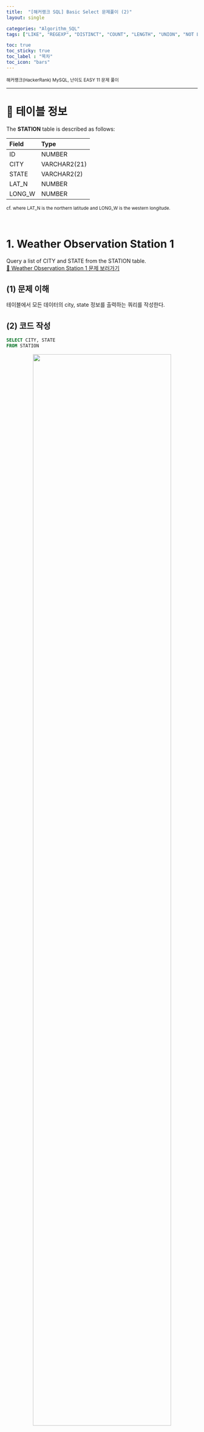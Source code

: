 ```yaml
---
title:  "[해커랭크 SQL] Basic Select 문제풀이 (2)"
layout: single

categories: "Algorithm_SQL"
tags: ["LIKE", "REGEXP", "DISTINCT", "COUNT", "LENGTH", "UNION", "NOT LIKE"]

toc: true
toc_sticky: true
toc_label : "목차"
toc_icon: "bars"
---
```


<small>해커랭크(HackerRank) MySQL, 난이도 EASY 11 문제 풀이</small>

***

# 📄 테이블 정보
The **STATION** table is described as follows:

|Field|Type|
|:----|:---|
|ID| NUMBER|
|CITY| VARCHAR2(21)|
|STATE| VARCHAR2(2)|
|LAT_N |NUMBER|
|LONG_W| NUMBER|

<small>cf. where LAT_N is the northern latitude and LONG_W is the western longitude.</small>

<br>

# 1. Weather Observation Station 1
Query a list of CITY and STATE from the STATION table.<br>
[📍 Weather Observation Station 1 문제 보러가기](https://www.hackerrank.com/challenges/weather-observation-station-1/problem?isFullScreen=true)

## (1) 문제 이해
테이블에서 모든 데이터의 city, state 정보를 출력하는 쿼리를 작성한다.

## (2) 코드 작성
```sql
SELECT CITY, STATE
FROM STATION
```

<div style="text-align : center;">
<img src="/assets/images/sql/hackerrank/hackerrank_mysql_7.png" width="85%">
</div>
<center><small>위 쿼리의 실행 결과</small></center>

## (3) 코드 리뷰
행을 필터링하는 조건없이 전체 데이터에 대해 컬럼만 CITY, STATE만 불러오기 위해 SELECT 문에 출력하고자 하는 컬럼명만 기입해주었다.

<br>

# 2. Weather Observation Station 3
Query a list of CITY names from STATION for cities that have an even ID number. Print the results in any order, but exclude duplicates from the answer.<br>
[📍 Weather Observation Station 3 문제 보러가기](https://www.hackerrank.com/challenges/weather-observation-station-3/problem?isFullScreen=true)

## (1) 문제 이해
테이블에서 아이디 번호가 짝수인 도시를 출력하는 쿼리를 작성한다. 이때 중복값이 존재하기 때문에 중복 항목을 제외해야한다. 

## (2) 코드 작성
### LIKE 연산자
```sql
SELECT DISTINCT CITY
FROM STATION
WHERE ID LIKE '%0'
OR ID LIKE '%2'
OR ID LIKE '%4'
OR ID LIKE '%6'
OR ID LIKE '%8'
```

### REGEXP 연산자
```sql
SELECT DISTINCT CITY
FROM STATION
WHERE ID REGEXP '[02468]$'
```

### 수식
```sql
SELECT DISTINCT CITY
FROM STATION
WHERE ID % 2 = 0
```

<div style="text-align : center;">
<img src="/assets/images/sql/hackerrank/hackerrank_mysql_8.png" width="85%">
</div>
<center><small>위의 세 쿼리의 실행 결과(동일)</small></center>

## (3) 코드 리뷰
이번엔 세 가지 방법으로 문제에 접근해 보았다. ID가 짝수라는 점에서 ID번호의 마지막 숫자가 0, 2, 4, 6, 8 중에 하나일 것이다. 그래서 LIKE 연산자를 사용했을 땐 OR로 조건식을 연결해 주었고 와일드카드 %를 사용하여 앞 번호는 상관없이 맨 뒷자리 번호가 0, 2, 4, 6, 8인 데이터만 불러왔다.

REGEXP 연산자를 사용했을 땐 []안에 있는 요소들로 끝나는($) 데이터만 불러올 수 있도록 하였다.

수식으로는 짝수가 2로 나누었을 때 나머지가 없는 경우이기 때문에 ID를 2로 나누었을 때 나머지가 0이다 라는 조건식을 넣어주었다.

마지막으로 필터링된 데이터의 도시를 출력할 때 중복값이 존재한다는 점에서 중복항목을 제거하기 위해 CITY 앞에 DISTINCT를 작성해주었다. DISTINCT 는 컬럼의 중복항목을 제거해주는 역할을 한다.

<br>

# 3. Weather Observation Station 4
Find the difference between the total number of CITY entries in the table and the number of distinct CITY entries in the table.

[📍 Weather Observation Station 4 문제 보러가기](https://www.hackerrank.com/challenges/weather-observation-station-4/problem?isFullScreen=true)

## (1) 문제 이해
CITY의 전체 데이터 개수와 중복 없이 유일한 값을 가지는 데이터 개수의 차이를 계산하는 쿼리를 작성한다.

## (2) 코드 작성
```sql
SELECT COUNT(CITY) - COUNT(DISTINCT CITY)
FROM STATION
```

<div style="text-align : center;">
<img src="/assets/images/sql/hackerrank/hackerrank_mysql_9.png" width="85%">
</div>
<center><small>위 쿼리의 실행 결과</small></center>

## (3) 코드 리뷰
문제는 테이블의 CITY 컬럼의 전체 행의 개수에서 중복이 제거되었을 때의 CITY 행의 개수의 차잇값을 구하는 것이다. 중복을 제거하지 않고 행의 개수를 세기 위해 COUNT 함수를 사용했고, 중복값 제거 후의 행의 개수를 세기 위해 COUNT와 DISTINCT 를 사용했다.

<br>

# 4. Weather Observation Station 5
Query the two cities in STATION with the shortest and longest CITY names, as well as their respective lengths (i.e.: number of characters in the name). If there is more than one smallest or largest city, choose the one that comes first when ordered alphabetically.<br>
[📍 Weather Observation Station 5 문제 보러가기](https://www.hackerrank.com/challenges/weather-observation-station-5/problem?isFullScreen=true)

## (1) 문제 이해
가장 짧은 CITY 이름과 가장 긴 CITY 이름과 각각의 길이를 출력하는 쿼리를 작성한다.

## (2) 코드 작성
### UNION 사용O
```sql
(SELECT CITY, LENGTH(CITY)
FROM STATION
ORDER BY LENGTH(CITY), CITY
LIMIT 1)

UNION

(SELECT CITY, LENGTH(CITY)
FROM STATION
ORDER BY LENGTH(CITY) DESC, CITY
LIMIT 1)
```

### UNION 사용X
```sql
SELECT CITY, LENGTH(CITY)
FROM STATION
ORDER BY LENGTH(CITY), CITY
LIMIT 1;

SELECT CITY, LENGTH(CITY)
FROM STATION
ORDER BY LENGTH(CITY) DESC, CITY
LIMIT 1;
```

<div style="text-align : center;">
<img src="/assets/images/sql/hackerrank/hackerrank_mysql_10.png" width="85%">
</div>
<center><small>위 두 쿼리의 실행 결과(동일)</small></center>

## (3) 코드 리뷰
- 문자열의 길이를 불러오기 위해 LENGTH 함수를 사용했다.
- 조건이 다른 두 항목을 출력해야하기 때문에 두개의 쿼리문을 작성하고 UNION으로 연결해 주었다. 하지만 UNION 없이 두 개의 쿼리문을 작성해도 정답 sign을 받을 수 있다.
- ORDER BY, LIMIT를 이용해서 각 경우에 따라 특정 데이터만 가져왔다.
  - 길이가 짧은 경우 : LENGTH(CITY)를 기준으로 오름차순 후 상위 1개
  - 길이가 긴 경우 : LENGTH(CITY)를 기준으로 내림차순 후 상위 1개

<br>

# 5. Weather Observation Station 6
Query the list of CITY names starting with vowels (i.e., a, e, i, o, or u) from STATION. Your result cannot contain duplicates.<br>
[📍 Weather Observation Station 6 문제 보러가기](https://www.hackerrank.com/challenges/weather-observation-station-6/problem?isFullScreen=true)

## (1) 문제 이해
모음(a, e, i, o, u)으로 시작되는 CITY 명을 중복 제거하여 불러오는 쿼리를 작성한다.

## (2) 코드 작성
### LIKE 연산자
```sql
SELECT DISTINCT CITY
FROM STATION
WHERE CITY LIKE 'a%'
   OR CITY LIKE 'e%'
   OR CITY LIKE 'i%'
   OR CITY LIKE 'o%'
   OR CITY LIKE 'u%'
```

### REGEXP 연산자
```sql
SELECT DISTINCT CITY
FROM STATION
WHERE CITY REGEXP '^[aeiou]'
```

<div style="text-align : center;">
<img src="/assets/images/sql/hackerrank/hackerrank_mysql_11.png" width="85%">
</div>
<center><small>위 두 쿼리의 실행 결과(동일)</small></center>

## (3) 코드 리뷰
모음으로 시작하는 경우를 불러오기 위해 두 가지 방법을 사용해 보았다. LIKE 연산자를 사용했을 땐 OR로 조건식들을 연결해 주었고 와일드카드로 %를 사용했다. REGEXP 연산자를 사용했을 땐 패턴을 []안에 넣고 패턴으로 시작하는 데이터만 불러와야하기 때문에 ^를 앞에 입력해 주었다. 마지막으로 CITY엔 중복값이 존재하기 때문에 중복 항목을 제거하기 위해 DISTINCT를 추가해주었다.

<br>

# 6. Weather Observation Station 7
Query the list of CITY names ending with vowels (a, e, i, o, u) from STATION. Your result cannot contain duplicates.<br>
[📍 Weather Observation Station 7 문제 보러가기](https://www.hackerrank.com/challenges/weather-observation-station-7/problem?isFullScreen=true)

## (1) 문제 이해
모음으로 끝나는 CITY 명을 중복 제거하여 불러오는 쿼리를 작성한다.

## (2) 코드 작성
### LIKE 연산자
```sql
SELECT DISTINCT CITY
FROM STATION
WHERE CITY LIKE '%a'
   OR CITY LIKE '%e'
   OR CITY LIKE '%i'
   OR CITY LIKE '%o'
   OR CITY LIKE '%u'
```

### REGEXP 연산자
```sql
SELECT DISTINCT CITY
FROM STATION
WHERE CITY REGEXP '[aeiou]$'
```

<div style="text-align : center;">
<img src="/assets/images/sql/hackerrank/hackerrank_mysql_12.png" width="85%">
</div>
<center><small>위 쿼리의 실행 결과</small></center>

## (3) 코드 리뷰
이번 문제는 이전 문제(Weather Observation Station 6)를 풀었을 때와 풀이가 거의 유사하다. 다른 점이 있다면 조건식에서 LIKE 연산자를 사용했을 땐 와일드카드의 위치가 앞으로 이동했고, REGEXP 연산자를 사용했을 땐 ^를 빼고 []패턴 뒤에 $를 넣어주었다.(패턴으로 끝나는 데이터를 불러오기 위함)

<br>

# 7. Weather Observation Station 8
Query the list of CITY names from STATION which have vowels (i.e., a, e, i, o, and u) as both their first and last characters. Your result cannot contain duplicates.<br>
[📍 Weather Observation Station 8 문제 보러가기](https://www.hackerrank.com/challenges/weather-observation-station-8/problem?isFullScreen=true)

## (1) 문제 이해
첫 자와 끝 자가 모음인 CITY 명을 중복 제거하여 불러오는 쿼리를 작성한다.

## (2) 코드 작성
### LIKE 연산자
```sql
SELECT DISTINCT CITY
FROM STATION
WHERE (CITY LIKE 'a%'
    OR CITY LIKE 'e%'
    OR CITY LIKE 'i%'
    OR CITY LIKE 'o%'
    OR CITY LIKE 'u%')
    AND (CITY LIKE '%a'
    OR CITY LIKE '%e'
    OR CITY LIKE '%i'
    OR CITY LIKE '%o'
    OR CITY LIKE '%u')
```

### REGEXP 연산자
```sql
SELECT DISTINCT CITY
FROM STATION
WHERE CITY REGEXP '^[aeiou]' AND CITY REGEXP '[aeiou]$'
```

<div style="text-align : center;">
<img src="/assets/images/sql/hackerrank/hackerrank_mysql_13.png" width="85%">
</div>
<center><small>위 두 쿼리의 실행 결과(동일)</small></center>

## (3) 코드 리뷰
조건은 첫 자와 끝 자가 모음인 도시 명을 중복 제거하여 불러오는 것이다. LIKE와 REGEXP 연산자를 사용할 때, 첫자가 모음인 경우와 끝자가 모음인 경우를 모두 만족할 수 있도록 AND로 연결해 주었다.

<br>

# 8. Weather Observation Station 9
Query the list of CITY names from STATION that do not start with vowels. Your result cannot contain duplicates.<br>
[📍 Weather Observation Station 9 문제 보러가기](https://www.hackerrank.com/challenges/weather-observation-station-9/problem?isFullScreen=true)

## (1) 문제 이해
모음으로 시작되지 않는 도시 명을 중복 제거하여 출력하는 쿼리를 작성한다.

## (2) 코드 작성
### LIKE 연산자
```sql
SELECT DISTINCT CITY
FROM STATION
WHERE CITY NOT LIKE 'a%'
  AND CITY NOT LIKE 'e%'
  AND CITY NOT LIKE 'i%'
  AND CITY NOT LIKE 'o%'
  AND CITY NOT LIKE 'u%'
```

### REGEXP 연산자
```sql
SELECT DISTINCT CITY
FROM STATION
WHERE CITY REGEXP '^[^aeiou]'
```

<div style="text-align : center;">
<img src="/assets/images/sql/hackerrank/hackerrank_mysql_14.png" width="85%">
</div>
<center><small>위 쿼리의 실행 결과</small></center>

## (3) 코드 리뷰
모음으로 시작되지 않는 도시명을 출력하기 위해 LIKE 연산자를 사용했을 땐 조건식들을 AND로 연결해 주었다. OR 이 아닌 AND 를 사용한 이유는 OR로 연결한다면 a로 시작하지 않는 경우라면 출력될 수 있기 때문이다. 조건식은 위에서 부터(첫 번째 줄) 시작하기 때문에 e로 시작하는 경우가 'a로 시작하지 않는다'는 조건에 만족하기 때문에 출력될 수 있다. 그래서 AND로 연결해 주었다.

<br>

# 9. Weather Observation Station 10
Query the list of CITY names from STATION that do not end with vowels. Your result cannot contain duplicates.<br>
[📍 Weather Observation Station 10 문제 보러가기](https://www.hackerrank.com/challenges/weather-observation-station-10/problem?isFullScreen=true)

## (1) 문제 이해
모음으로 끝나지 않는 도시명을 중복 제거하여 출력하는 쿼리를 작성한다.

## (2) 코드 작성
### LIKE 연산자
```sql
SELECT DISTINCT CITY
FROM STATION
WHERE CITY NOT LIKE '%a'
  AND CITY NOT LIKE '%e'
  AND CITY NOT LIKE '%i'
  AND CITY NOT LIKE '%o'
  AND CITY NOT LIKE '%u'
```

### REGEXP 연산자
```sql
SELECT DISTINCT CITY
FROM STATION
WHERE CITY REGEXP '[^aeiou]$'
```

<div style="text-align : center;">
<img src="/assets/images/sql/hackerrank/hackerrank_mysql_15.png" width="85%">
</div>
<center><small>위 쿼리의 실행 결과</small></center>

## (3) 코드 리뷰
이번 문제는 이전 문제( Weather Observation Station 9)와는 다르게 LIKE 연산자를 사용했을 땐 와일드 카드의 위치를 바꿔주었고 REGEXP 연산자를 사용했을 땐 [패턴] 앞에 ^를 제거하고 [패턴] 뒤에 $를 추가해 주었다.

<br>

# 10. Weather Observation Station 11
Query the list of CITY names from STATION that either do not start with vowels or do not end with vowels. Your result cannot contain duplicates.<br>
[📍 Weather Observation Station 11 문제 보러가기](https://www.hackerrank.com/challenges/weather-observation-station-11/problem?isFullScreen=true)

## (1) 문제 이해
모음으로 시작되지 않거나 모음으로 끝나지 않는 도시명을 중복 제거하여 출력하는 쿼리를 작성한다.

## (2) 코드 작성
### LIKE 연산자
```sql
SELECT DISTINCT CITY
FROM STATION
WHERE (CITY NOT LIKE 'a%'
   AND CITY NOT LIKE 'e%'
   AND CITY NOT LIKE 'i%'
   AND CITY NOT LIKE 'o%'
   AND CITY NOT LIKE 'u%')
   OR (CITY NOT LIKE '%a'
   AND CITY NOT LIKE '%e'
   AND CITY NOT LIKE '%i'
   AND CITY NOT LIKE '%o'
   AND CITY NOT LIKE '%u')
```

### REGEXP 연산자
```sql
SELECT DISTINCT CITY
FROM STATION
WHERE CITY REGEXP '^[^aeiou]' OR CITY REGEXP '[^aeiou]$'
```

<div style="text-align : center;">
<img src="/assets/images/sql/hackerrank/hackerrank_mysql_16.png" width="85%">
</div>
<center><small>위 쿼리의 실행 결과</small></center>

## (3) 코드 리뷰
모음으로 시작되지 않거나, 모음으로 끝나지 않는 도시명을 출력하기 위해 두 조건식을 AND가 아닌 OR로 연결해 주었다.

<br>

# 11. Weather Observation Station 12
Query the list of CITY names from STATION that do not start with vowels and do not end with vowels. Your result cannot contain duplicates.<br>
[📍 Weather Observation Station 12 문제 보러가기](https://www.hackerrank.com/challenges/weather-observation-station-12/problem?isFullScreen=true)

## (1) 문제 이해
모음으로 시작되지 않고 모음으로 끝나지 않는 도시명을 중복 제거하여 출력하는 쿼리를 작성한다.

## (2) 코드 작성
### LIKE 연산자
```sql
SELECT DISTINCT CITY
FROM STATION
WHERE CITY NOT LIKE 'a%'
  AND CITY NOT LIKE 'e%'
  AND CITY NOT LIKE 'i%'
  AND CITY NOT LIKE 'o%'
  AND CITY NOT LIKE 'u%'
  AND CITY NOT LIKE '%a'
  AND CITY NOT LIKE '%e'
  AND CITY NOT LIKE '%i'
  AND CITY NOT LIKE '%o'
  AND CITY NOT LIKE '%u'
```

### REGEXP 연산자
```sql
SELECT DISTINCT CITY
FROM STATION
WHERE CITY REGEXP '^[^aeiou]' AND CITY REGEXP '[^aeiou]$'
```

<div style="text-align : center;">
<img src="/assets/images/sql/hackerrank/hackerrank_mysql_17.png" width="85%">
</div>
<center><small>위 쿼리의 실행 결과</small></center>

## (3) 코드 리뷰
모음으로 시작되지 않고 모음으로 끝나지 않는 도시명을 출력하기 위해 두 조건식을 모두 만족하기 위해 OR이 아닌 AND로 연결해 주었다.

👩🏻‍💻개인 공부 기록용 블로그입니다
<br>오류나 틀린 부분이 있을 경우 댓글 혹은 메일로 따끔하게 지적해주시면 감사하겠습니다.
{: .notice}